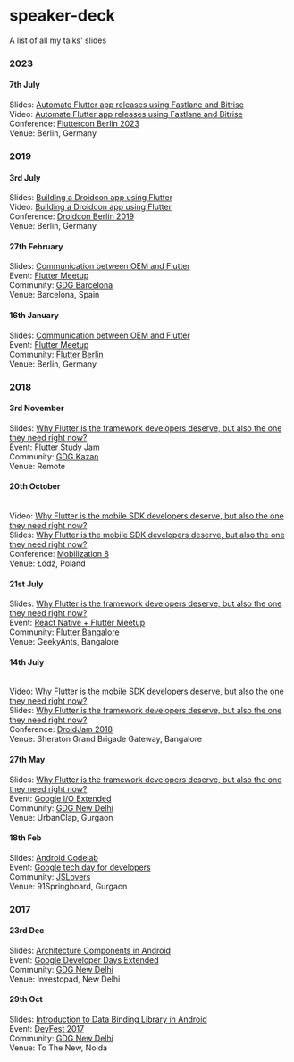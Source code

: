 # speaker-deck
A list of all my talks' slides

### 2023

#### 7th July
Slides: [Automate Flutter app releases using Fastlane and Bitrise](https://docs.google.com/presentation/d/1WvNA6rKls51RXPJBoFKLVFruOf_g6DcxX73e81TCXFk/edit#slide=id.p)
  <br> Video: [Automate Flutter app releases using Fastlane and Bitrise](https://www.droidcon.com/2023/08/06/automate-flutter-app-releases-using-fastlane-and-bitrise/)
  <br>Conference: [Fluttercon Berlin 2023](https://fluttercon.dev)
  <br>Venue: Berlin, Germany

### 2019

#### 3rd July
Slides: [Building a Droidcon app using Flutter](https://docs.google.com/presentation/d/1jEUfhdqEE2Na4Z2F0bBV9hG3XkwyOvYrJHYCCiOUybw/edit?usp=sharing)
  <br> Video: [Building a Droidcon app using Flutter](https://www.youtube.com/watch?v=g62xRTtm8J4)
  <br>Conference: [Droidcon Berlin 2019](https://de.droidcon.com)
  <br>Venue: Berlin, Germany

#### 27th February
Slides: [Communication between OEM and Flutter](https://docs.google.com/presentation/d/1qlMAis4VyWSgCfC4rCDpoZ4jUMqJBJxRMb2Ucov_KBk/edit?usp=sharing)
  <br>Event: [Flutter Meetup](https://www.meetup.com/GDG-Barcelona/events/258361774/)
  <br>Community: [GDG Barcelona](https://www.meetup.com/GDG-Barcelona/)
  <br>Venue: Barcelona, Spain

#### 16th January
Slides: [Communication between OEM and Flutter](https://docs.google.com/presentation/d/16uac8wCxWEIVStoUJnWuvKs9xWX0OjNEnPDt_xTdjJA/edit?usp=sharing)
  <br>Event: [Flutter Meetup](https://www.meetup.com/flutter-berlin/events/257159680/)
  <br>Community: [Flutter Berlin](https://www.meetup.com/flutter-berlin/)
  <br>Venue: Berlin, Germany

### 2018

#### 3rd November
Slides: [Why Flutter is the framework developers deserve, but also the one they need right now?](https://docs.google.com/presentation/d/1W2F_xiWCNAk6XWyizuBdjVYrPy0FYvivYG711I4-LRE/edit?usp=sharing)
  <br>Event: Flutter Study Jam
  <br>Community: [GDG Kazan](https://twitter.com/GDGKazan)
  <br>Venue: Remote

#### 20th October
  <br> Video: [Why Flutter is the mobile SDK developers deserve, but also the one they need right now?](https://www.youtube.com/watch?v=PX5kaXXGrsY)
  <br> Slides: [Why Flutter is the mobile SDK developers deserve, but also the one they need right now?](https://docs.google.com/presentation/d/1ZUrhonx6Lc-vupMucpxxhOmzfQQxAnvyUspSnn1Qv3w/edit?usp=sharing)
  <br>Conference: [Mobilization 8](2018.mobilization.pl)
  <br>Venue: Łódź, Poland

#### 21st July
  Slides: [Why Flutter is the framework developers deserve, but also the one they need right now?](https://docs.google.com/presentation/d/1jVzoTRuBSznBBIgG9QFsTwikFlJQGvJTA6lDDOFoUPM/edit?usp=sharing)
  <br>Event: [React Native + Flutter Meetup](https://www.meetup.com/flutter-bangalore-group/events/252595211/)
  <br>Community: [Flutter Bangalore](www.meetup.com/flutter-bangalore-group/)
  <br>Venue: GeekyAnts, Bangalore

#### 14th July
  <br> Video: [Why Flutter is the mobile SDK developers deserve, but also the one they need right now?](https://www.youtube.com/watch?v=TsPwc4iW9gY)
  <br> Slides: [Why Flutter is the framework developers deserve, but also the one they need right now?](https://docs.google.com/presentation/d/1OWw-HxGemlOC2asbJ0cikjvVHz47lEuT8-r1-ALGl5o/edit?usp=sharing)
  <br>Conference: [DroidJam 2018](www.droidjam.in)
  <br>Venue: Sheraton Grand Brigade Gateway, Bangalore

#### 27th May 
  Slides: [Why Flutter is the framework developers deserve, but also the one they need right now?](https://docs.google.com/presentation/d/1wfIVnxOab-aAK59RLT0fpwKjBU6SJh3svtGs2gjhr9M/edit?usp=sharing)
  <br>Event: [Google I/O Extended](https://www.meetup.com/GDGNewDelhi/events/250303488/)
  <br>Community: [GDG New Delhi](meetup.com/gdgnewdelhi)
  <br>Venue: UrbanClap, Gurgaon

#### 18th Feb
  Slides: [Android Codelab](https://docs.google.com/presentation/d/16tSlqLzBzMiCGLAm3KY_DHtDntmK4THGXFgFJFWSJqs/edit?usp=sharing)
  <br>Event: [Google tech day for developers](https://www.meetup.com/jslovers/events/245606247/)
  <br>Community: [JSLovers](meetup.com/jslovers)
  <br>Venue: 91Springboard, Gurgaon

### 2017

#### 23rd Dec
Slides: [Architecture Components in Android](https://docs.google.com/presentation/d/17YHTW0lZMCRXD5HSvIRfJ4vT_tbcLKZz17hF6ip5LP4/edit?usp=sharing)
  <br>Event: [Google Developer Days Extended](https://www.meetup.com/GDGNewDelhi/events/245828273/)
  <br>Community: [GDG New Delhi](meetup.com/gdgnewdelhi)
  <br>Venue: Investopad, New Delhi

#### 29th Oct
Slides: [Introduction to Data Binding Library in Android](https://docs.google.com/presentation/d/1AOy5l4BAqeu1VIsYIqb0nQdYysHER8ubuQ6IQuvhDRY/edit?usp=sharing)
  <br>Event: [DevFest 2017](https://www.meetup.com/GDGNewDelhi/events/243302149/)
  <br>Community: [GDG New Delhi](meetup.com/gdgnewdelhi)
  <br>Venue: To The New, Noida
